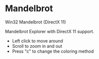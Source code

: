 # Mandelbrot
Win32 Mandelbrot (DirectX 11)

Mandelbrot Explorer with DirectX 11 support.
- Left click to move around
- Scroll to zoom in and out
- Press "c" to change the coloring method
